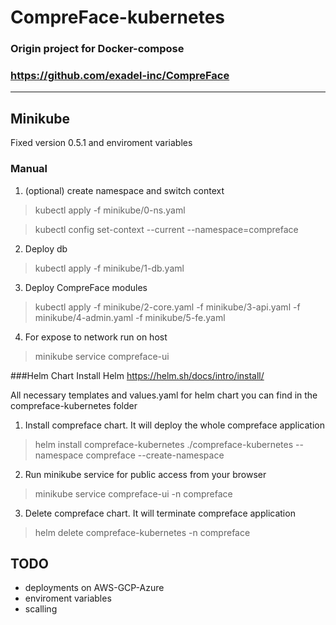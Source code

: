# CompreFace-kubernetes

### Origin project for Docker-compose
### https://github.com/exadel-inc/CompreFace
---
## Minikube
Fixed version 0.5.1 and enviroment variables

### Manual

1. (optional) create namespace and switch context
> kubectl apply -f minikube/0-ns.yaml

> kubectl config set-context --current --namespace=compreface

2. Deploy db
> kubectl apply -f minikube/1-db.yaml

3. Deploy CompreFace modules
> kubectl apply -f minikube/2-core.yaml -f minikube/3-api.yaml -f minikube/4-admin.yaml -f minikube/5-fe.yaml

4. For expose to network run on host
> minikube service compreface-ui

###Helm Chart
Install Helm https://helm.sh/docs/intro/install/

All necessary templates and values.yaml for helm chart you can find in the compreface-kubernetes folder

1. Install compreface chart. It will deploy the whole compreface application
>helm install compreface-kubernetes ./compreface-kubernetes --namespace compreface --create-namespace

2. Run minikube service for public access from your browser
>minikube service compreface-ui -n compreface

3. Delete compreface chart. It will terminate compreface application
>helm delete compreface-kubernetes -n compreface

## TODO
- deployments on AWS-GCP-Azure
- enviroment variables
- scalling